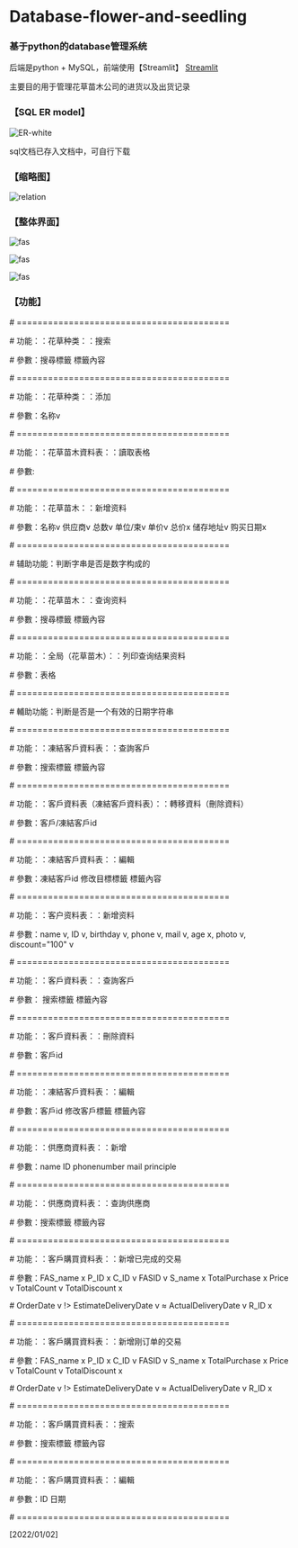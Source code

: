 # Database-flower-and-seedling

### 基于python的database管理系统

后端是python + MySQL，前端使用【Streamlit】 [Streamlit](https://streamlit.io/)

主要目的用于管理花草苗木公司的进货以及出货记录



### 【SQL ER model】

![ER-white](.//examples//ER-white.png)

sql文档已存入文档中，可自行下载

### 【缩略图】

![relation](.//examples//relation.png)





### 【整体界面】

![fas](.//examples//fas.png)

![fas](.//examples//client.jpg)

![fas](.//examples//purchase.jpg)



### 【功能】

\# =========================================

\# 功能：：花草种类：：搜索

\# 參數：搜尋標籤 標籤內容

\# =========================================

\# 功能：：花草种类：：添加

\# 參數：名称v

\# =========================================

\# 功能：：花草苗木資料表：：讀取表格

\# 參數: <empty>

\# =========================================

\# 功能：：花草苗木：：新增资料

\# 參數：名称v 供应商v 总数v 单位/束v 单价v 总价x 储存地址v 购买日期x

\# =========================================

\# 辅助功能：判断字串是否是数字构成的

\# =========================================

\# 功能：：花草苗木：：查询资料

\# 參數：搜尋標籤 標籤內容

\# =========================================

\# 功能：：全局（花草苗木）：：列印查询结果资料

\# 參數：表格

\# =========================================

\# 輔助功能：判断是否是一个有效的日期字符串

\# =========================================

\# 功能：：凍結客戶資料表：：查詢客戶

\# 參數：搜索標籤 標籤內容

\# =========================================

\# 功能：：客戶資料表（凍結客戶資料表）：：轉移資料（刪除資料）

\# 參數：客戶/凍結客戶id

\# =========================================

\# 功能：：凍結客戶資料表：：編輯

\# 參數：凍結客戶id 修改目標標籤 標籤內容

\# =========================================

\# 功能：：客户资料表：：新增资料

\# 參數：name v, ID v, birthday v, phone v, mail v, age x, photo v, discount="100" v

\# =========================================

\# 功能：：客戶資料表：：查詢客戶

\# 參數： 搜索標籤 標籤內容

\# =========================================

\# 功能：：客戶資料表：：刪除資料

\# 參數：客戶id

\# =========================================

\# 功能：：凍結客戶資料表：：編輯

\# 參數：客戶id 修改客戶標籤 標籤內容

\# =========================================

\# 功能：：供應商資料表：：新增

\# 參數：name ID phonenumber mail principle

\# =========================================

\# 功能：：供應商資料表：：查詢供應商

\# 參數：搜索標籤 標籤內容

\# =========================================

\# 功能：：客戶購買資料表：：新增已完成的交易

\# 參數：FAS_name x P_ID x C_ID v FASID v S_name x TotalPurchase x Price v TotalCount v TotalDiscount x

\# OrderDate v !> EstimateDeliveryDate v ≈ ActualDeliveryDate v R_ID x

\# =========================================

\# 功能：：客戶購買資料表：：新增刚订单的交易

\# 參數：FAS_name x P_ID x C_ID v FASID v S_name x TotalPurchase x Price v TotalCount v TotalDiscount x

\# OrderDate v !> EstimateDeliveryDate v ≈ ActualDeliveryDate v R_ID x

\# =========================================

\# 功能：：客戶購買資料表：：搜索

\# 參數：搜索標籤 標籤內容

\# =========================================

\# 功能：：客戶購買資料表：：編輯

\# 參數：ID 日期

\# =========================================

[2022/01/02]
